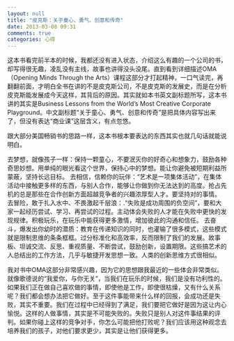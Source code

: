 ```yaml
---
layout: null
title: "皮克斯：关于童心、勇气、创意和传奇"
date: 2013-03-08 09:31
comments: true
categories: 心得
---
```



这本书看完前半本的时候，我都还没有进入状态，介绍这么有趣的一个公司的书，却写得很无趣，凌乱没有主线，故事也讲得没头没尾。直到看到详细描述OMA（Opening Minds Through the Arts）课程这部分才打起精神，一口气读完，再翻翻前面，才明白全书在讲的不是皮克斯公司，不是皮克斯的发展史，而是在分析皮克斯能发展成今天这样，其背后的原因。其实就如本书英文副标题所写，这本书讲的其实是Business Lessons from the World’s Most Creative Corporate Playground。中文副标题“关于童心、勇气、创意和传奇”是把具体内容写出来了，但没有表达“商业课”这层含义，有点忽悠。

跟大部分美国畅销书的思路一样，这本书根本要表达的东西其实也就几句话就能说明白。

去梦想，就像孩子一样：保持一颗童心，不要泯灭你的好奇心和想象力，鼓励各种奇思妙想。用单纯的眼光看这个世界，保持心中的梦想。能让你避免被短期利益所蒙蔽，坚持长远目标。
去相信，信赖你的玩伴：“艺术是一项集体活动”，在集体活动中接触更多样的东西，与别人合作，能够让你做到你无法达到的高度。抢占先机的总是那些在合作创新方面超越竞争者的兴趣浓厚型人才。要坚持对的事情。
去冒险，敢于扎入水中、不畏激起千层浪：.“失败是成功周围的负空间”，要和大家一起经历尝试、学习、再尝试的过程。主动体会失败的人才能在失败中更快的发现规律。积极玩乐，在玩乐中能获得更多激情，增加彼此的沟通和信任。
去奋斗，爆发出你幼时的潜质：教育在传递知识的同时，也灌输了很多模式，这些模式就是限制思维的条条框框。过分标准化和高效率，反而限制了我们的发展。故事板、坦诚交流、反思、重视质量、不断尝试，鼓励创新，设置期限。这些搞艺术的人总结出的工作方法，几乎与敏捷开发思想一致。人类的创新思维方式很相似。

我对书中OMA这部分非常感兴趣，因为它的思想跟我最近的一些体会非常类似。就像歌德说的“我爱你，与你无关”，当我们在玩乐的时候，我们是没有功利性的。如果我们正在做自己喜欢做的事情，即使他是工作，即使很枯燥，又有什么关系呢？我们都会想办法把它做好。至于这件事能带来什么样的回报，会成功还是失败，其实不重要。我们在过程中已经得到了满足，我们要把它做好是因为这让内心愉悦。这样的人做事情，其实是不可能失败的。失败只是别人对这件事结果的评判。如果你碰上这样的竞争对手，你怎么可能把他打败呢？我们应该用这种观念去培养我们的孩子，对他们要求更少，其实是让他们获得更多。

